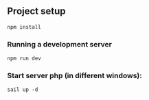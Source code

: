 ## Project setup
```
npm install
```

### Running a development server
```
npm run dev
```

### Start server php (in different windows):
```
sail up -d
```




